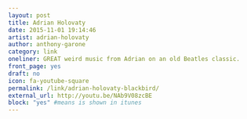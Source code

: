 ```yaml
---
layout: post
title: Adrian Holovaty
date: 2015-11-01 19:14:46
artist: adrian-holovaty
author: anthony-garone
category: link
oneliner: GREAT weird music from Adrian on an old Beatles classic.
front_page: yes
draft: no
icon: fa-youtube-square
permalink: /link/adrian-holovaty-blackbird/
external_url: http://youtu.be/NAb9V08zcBE
block: "yes" #means is shown in itunes
---
```

